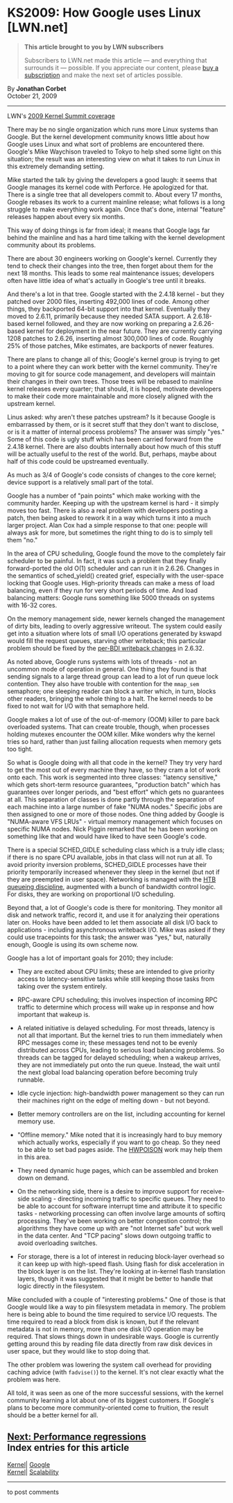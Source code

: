 # KS2009: How Google uses Linux [LWN.net]

> **This article brought to you by LWN subscribers**
> 
> Subscribers to LWN.net made this article — and everything that surrounds it — possible. If you appreciate our content, please [buy a subscription](/Promo/nst-nag3/subscribe) and make the next set of articles possible. 

By **Jonathan Corbet**  
October 21, 2009 

* * *

LWN's [2009 Kernel Summit coverage](/Articles/KernelSummit2009/)

There may be no single organization which runs more Linux systems than Google. But the kernel development community knows little about how Google uses Linux and what sort of problems are encountered there. Google's Mike Waychison traveled to Tokyo to help shed some light on this situation; the result was an interesting view on what it takes to run Linux in this extremely demanding setting. 

Mike started the talk by giving the developers a good laugh: it seems that Google manages its kernel code with Perforce. He apologized for that. There is a single tree that all developers commit to. About every 17 months, Google rebases its work to a current mainline release; what follows is a long struggle to make everything work again. Once that's done, internal "feature" releases happen about every six months. 

This way of doing things is far from ideal; it means that Google lags far behind the mainline and has a hard time talking with the kernel development community about its problems. 

There are about 30 engineers working on Google's kernel. Currently they tend to check their changes into the tree, then forget about them for the next 18 months. This leads to some real maintenance issues; developers often have little idea of what's actually in Google's tree until it breaks. 

And there's a lot in that tree. Google started with the 2.4.18 kernel - but they patched over 2000 files, inserting 492,000 lines of code. Among other things, they backported 64-bit support into that kernel. Eventually they moved to 2.6.11, primarily because they needed SATA support. A 2.6.18-based kernel followed, and they are now working on preparing a 2.6.26-based kernel for deployment in the near future. They are currently carrying 1208 patches to 2.6.26, inserting almost 300,000 lines of code. Roughly 25% of those patches, Mike estimates, are backports of newer features. 

There are plans to change all of this; Google's kernel group is trying to get to a point where they can work better with the kernel community. They're moving to git for source code management, and developers will maintain their changes in their own trees. Those trees will be rebased to mainline kernel releases every quarter; that should, it is hoped, motivate developers to make their code more maintainable and more closely aligned with the upstream kernel. 

Linus asked: why aren't these patches upstream? Is it because Google is embarrassed by them, or is it secret stuff that they don't want to disclose, or is it a matter of internal process problems? The answer was simply "yes." Some of this code is ugly stuff which has been carried forward from the 2.4.18 kernel. There are also doubts internally about how much of this stuff will be actually useful to the rest of the world. But, perhaps, maybe about half of this code could be upstreamed eventually. 

As much as 3/4 of Google's code consists of changes to the core kernel; device support is a relatively small part of the total. 

Google has a number of "pain points" which make working with the community harder. Keeping up with the upstream kernel is hard - it simply moves too fast. There is also a real problem with developers posting a patch, then being asked to rework it in a way which turns it into a much larger project. Alan Cox had a simple response to that one: people will always ask for more, but sometimes the right thing to do is to simply tell them "no." 

In the area of CPU scheduling, Google found the move to the completely fair scheduler to be painful. In fact, it was such a problem that they finally forward-ported the old O(1) scheduler and can run it in 2.6.26. Changes in the semantics of sched_yield() created grief, especially with the user-space locking that Google uses. High-priority threads can make a mess of load balancing, even if they run for very short periods of time. And load balancing matters: Google runs something like 5000 threads on systems with 16-32 cores. 

On the memory management side, newer kernels changed the management of dirty bits, leading to overly aggressive writeout. The system could easily get into a situation where lots of small I/O operations generated by kswapd would fill the request queues, starving other writeback; this particular problem should be fixed by the [per-BDI writeback changes](http://lwn.net/Articles/326552/) in 2.6.32. 

As noted above, Google runs systems with lots of threads - not an uncommon mode of operation in general. One thing they found is that sending signals to a large thread group can lead to a lot of run queue lock contention. They also have trouble with contention for the `mmap_sem` semaphore; one sleeping reader can block a writer which, in turn, blocks other readers, bringing the whole thing to a halt. The kernel needs to be fixed to not wait for I/O with that semaphore held. 

Google makes a lot of use of the out-of-memory (OOM) killer to pare back overloaded systems. That can create trouble, though, when processes holding mutexes encounter the OOM killer. Mike wonders why the kernel tries so hard, rather than just failing allocation requests when memory gets too tight. 

So what is Google doing with all that code in the kernel? They try very hard to get the most out of every machine they have, so they cram a lot of work onto each. This work is segmented into three classes: "latency sensitive," which gets short-term resource guarantees, "production batch" which has guarantees over longer periods, and "best effort" which gets no guarantees at all. This separation of classes is done partly through the separation of each machine into a large number of fake "NUMA nodes." Specific jobs are then assigned to one or more of those nodes. One thing added by Google is "NUMA-aware VFS LRUs" - virtual memory management which focuses on specific NUMA nodes. Nick Piggin remarked that he has been working on something like that and would have liked to have seen Google's code. 

There is a special SCHED_GIDLE scheduling class which is a truly idle class; if there is no spare CPU available, jobs in that class will not run at all. To avoid priority inversion problems, SCHED_GIDLE processes have their priority temporarily increased whenever they sleep in the kernel (but not if they are preempted in user space). Networking is managed with the [HTB queueing discipline](http://linux-ip.net/articles/Traffic-Control-HOWTO/classful-qdiscs.html), augmented with a bunch of bandwidth control logic. For disks, they are working on proportional I/O scheduling. 

Beyond that, a lot of Google's code is there for monitoring. They monitor all disk and network traffic, record it, and use it for analyzing their operations later on. Hooks have been added to let them associate all disk I/O back to applications - including asynchronous writeback I/O. Mike was asked if they could use tracepoints for this task; the answer was "yes," but, naturally enough, Google is using its own scheme now. 

Google has a lot of important goals for 2010; they include: 

  * They are excited about CPU limits; these are intended to give priority access to latency-sensitive tasks while still keeping those tasks from taking over the system entirely. 

  * RPC-aware CPU scheduling; this involves inspection of incoming RPC traffic to determine which process will wake up in response and how important that wakeup is. 

  * A related initiative is delayed scheduling. For most threads, latency is not all that important. But the kernel tries to run them immediately when RPC messages come in; these messages tend not to be evenly distributed across CPUs, leading to serious load balancing problems. So threads can be tagged for delayed scheduling; when a wakeup arrives, they are not immediately put onto the run queue. Instead, the wait until the next global load balancing operation before becoming truly runnable. 

  * Idle cycle injection: high-bandwidth power management so they can run their machines right on the edge of melting down - but not beyond. 

  * Better memory controllers are on the list, including accounting for kernel memory use. 

  * "Offline memory." Mike noted that it is increasingly hard to buy memory which actually works, especially if you want to go cheap. So they need to be able to set bad pages aside. The [HWPOISON](http://lwn.net/Articles/348886/) work may help them in this area. 

  * They need dynamic huge pages, which can be assembled and broken down on demand. 

  * On the networking side, there is a desire to improve support for receive-side scaling - directing incoming traffic to specific queues. They need to be able to account for software interrupt time and attribute it to specific tasks - networking processing can often involve large amounts of softirq processing. They've been working on better congestion control; the algorithms they have come up with are "not Internet safe" but work well in the data center. And "TCP pacing" slows down outgoing traffic to avoid overloading switches. 

  * For storage, there is a lot of interest in reducing block-layer overhead so it can keep up with high-speed flash. Using flash for disk acceleration in the block layer is on the list. They're looking at in-kernel flash translation layers, though it was suggested that it might be better to handle that logic directly in the filesystem. 




Mike concluded with a couple of "interesting problems." One of those is that Google would like a way to pin filesystem metadata in memory. The problem here is being able to bound the time required to service I/O requests. The time required to read a block from disk is known, but if the relevant metadata is not in memory, more than one disk I/O operation may be required. That slows things down in undesirable ways. Google is currently getting around this by reading file data directly from raw disk devices in user space, but they would like to stop doing that. 

The other problem was lowering the system call overhead for providing caching advice (with `fadvise()`) to the kernel. It's not clear exactly what the problem was here. 

All told, it was seen as one of the more successful sessions, with the kernel community learning a lot about one of its biggest customers. If Google's plans to become more community-oriented come to fruition, the result should be a better kernel for all. 

[Next: Performance regressions](/Articles/357795/)  
Index entries for this article  
---  
[Kernel](/Kernel/Index)| [Google](/Kernel/Index#Google)  
[Kernel](/Kernel/Index)| [Scalability](/Kernel/Index#Scalability)  
  


* * *

to post comments 
